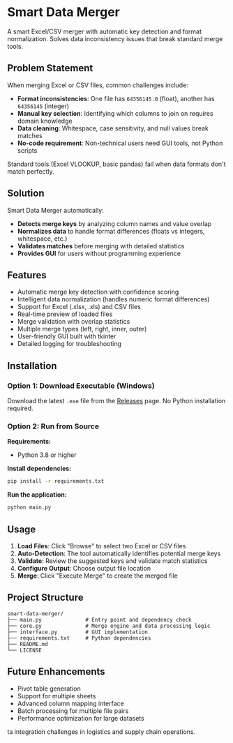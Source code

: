 # Smart Data Merger

A smart Excel/CSV merger with automatic key detection and format normalization. Solves data inconsistency issues that break standard merge tools.

## Problem Statement

When merging Excel or CSV files, common challenges include:
- **Format inconsistencies**: One file has `64356145.0` (float), another has `64356145` (integer)
- **Manual key selection**: Identifying which columns to join on requires domain knowledge
- **Data cleaning**: Whitespace, case sensitivity, and null values break matches
- **No-code requirement**: Non-technical users need GUI tools, not Python scripts

Standard tools (Excel VLOOKUP, basic pandas) fail when data formats don't match perfectly.

## Solution

Smart Data Merger automatically:
- **Detects merge keys** by analyzing column names and value overlap
- **Normalizes data** to handle format differences (floats vs integers, whitespace, etc.)
- **Validates matches** before merging with detailed statistics
- **Provides GUI** for users without programming experience

## Features

-  Automatic merge key detection with confidence scoring
-  Intelligent data normalization (handles numeric format differences)
-  Support for Excel (.xlsx, .xls) and CSV files
-  Real-time preview of loaded files
-  Merge validation with overlap statistics
-  Multiple merge types (left, right, inner, outer)
-  User-friendly GUI built with tkinter
-  Detailed logging for troubleshooting

## Installation

### Option 1: Download Executable (Windows)
Download the latest `.exe` file from the [Releases](../../releases) page. No Python installation required.

### Option 2: Run from Source

**Requirements:**
- Python 3.8 or higher

**Install dependencies:**
```bash
pip install -r requirements.txt
```

**Run the application:**
```bash
python main.py
```

## Usage

1. **Load Files**: Click "Browse" to select two Excel or CSV files
2. **Auto-Detection**: The tool automatically identifies potential merge keys
3. **Validate**: Review the suggested keys and validate match statistics
4. **Configure Output**: Choose output file location
5. **Merge**: Click "Execute Merge" to create the merged file


## Project Structure

```
smart-data-merger/
├── main.py              # Entry point and dependency check
├── core.py              # Merge engine and data processing logic
├── interface.py         # GUI implementation
├── requirements.txt     # Python dependencies
├── README.md
└── LICENSE
```

## Future Enhancements

- Pivot table generation
- Support for multiple sheets
- Advanced column mapping interface
- Batch processing for multiple file pairs
- Performance optimization for large datasets

ta integration challenges in logistics and supply chain operations.
